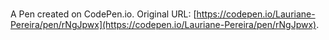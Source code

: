 # 

A Pen created on CodePen.io. Original URL: [https://codepen.io/Lauriane-Pereira/pen/rNgJpwx](https://codepen.io/Lauriane-Pereira/pen/rNgJpwx).


